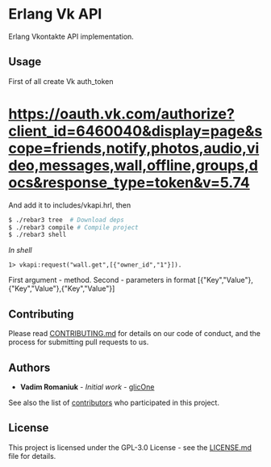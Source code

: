 # Erlang Vk API

Erlang Vkontakte API implementation.

## Usage

First of all create Vk auth_token 
# https://oauth.vk.com/authorize?client_id=6460040&display=page&scope=friends,notify,photos,audio,video,messages,wall,offline,groups,docs&response_type=token&v=5.74
And add it to includes/vkapi.hrl, then

```sh
$ ./rebar3 tree  # Download deps
$ ./rebar3 compile # Compile project
$ ./rebar3 shell
```
*In shell*
```
1> vkapi:request("wall.get",[{"owner_id","1"}]).
```
First argument - method. Second - parameters in format [{"Key","Value"},{"Key","Value"},{"Key","Value"}]


## Contributing

Please read [CONTRIBUTING.md](CONTRIBUTING.md) for details on our code of conduct, and the process for 
submitting pull requests to us.

## Authors

* **Vadim Romaniuk** - *Initial work* - [glicOne](https://github.com/RomaniukVadim)

See also the list of [contributors](https://github.com/ErlangBoys/vkapi/graphs/contributors) who 
participated in this project.

## License

This project is licensed under the GPL-3.0 License - see the [LICENSE.md](LICENSE.md) file for details.
